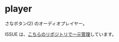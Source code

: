 # player
さなボタン(2) のオーディオプレイヤー。

ISSUE は、[こちらのリポジトリで一元管理](https://github.com/sanabutton/sanabutton.github.io/issues)しています。
